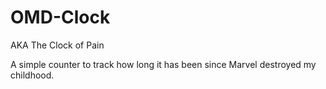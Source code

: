 # OMD-Clock

AKA The Clock of Pain

A simple counter to track how long it has been since Marvel destroyed my childhood.
